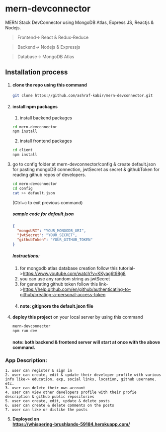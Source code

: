 # mern-devconnector

MERN Stack DevConnector using MongoDB Atlas, Express JS, Reactjs & Nodejs.

> Frontend-> React & Redux-Reduce

> Backend-> Nodejs & Expressjs

> Database-> MongoDB Atlas

## Installation process
1. #### clone the repo using this command
    ```bash
    git clone https://github.com/ashraf-kabir/mern-devconnector.git
    ```
2. #### install npm packages
    1. install backend packages
    ```bash
    cd mern-devconnector
    npm install
    ```
    2. install frontend packages
    ```bash
    cd client
    npm install
    ```
3. go to config folder at mern-devconnector/config & create default.json for pasting mongoDB connection, jwtSecret as secret & githubToken for reading github repos of developers.

    ```bash
    cd mern-devconnector
    cd config
    cat >> default.json
    ```
    (Ctrl+c to exit previous command)
    
    ##### sample code for default.json
    ```json
    {
      "mongoURI": "YOUR_MONGODB_URI",
      "jwtSecret": "YOUR_SECRET",
      "githubToken": "YOUR_GITHUB_TOKEN"
    }
    ```
    ##### Instructions:
    1. for mongodb atlas database creation follow this tutorial->https://www.youtube.com/watch?v=KKyag6t98g8
    2. you can use any random string as jwtSecret
    3. for generating github token follow this link->https://help.github.com/en/github/authenticating-to-github/creating-a-personal-access-token
    4. #### note: gitignore the default.json file

4. <b>deploy this project</b> on your local server by using this command
    ```bash
    mern-devconnector
    npm run dev
    ```
    #### note: both backend & frontend server will start at once with the above command.

### App Description:
    1. user can register & sign in
    2. user can create, edit & update their developer profile with various info like-> education, exp, social links, location, github username. etc.
    3. user can delete their own account
    4. user can view other developers profile with their profie description & github public repositories
    5. user can create, edit, update & delete posts
    6. user can create & delete comments on the posts
    7. user can like or dislike the posts

5. <b>Deployed on</br> https://whispering-brushlands-59184.herokuapp.com/ 